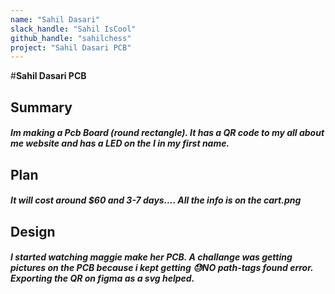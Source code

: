 ```yaml
---
name: "Sahil Dasari"
slack_handle: "Sahil IsCool"
github_handle: "sahilchess"
project: "Sahil Dasari PCB"
---
```


#**Sahil Dasari PCB**
## Summary
##### Im making a Pcb Board (round rectangle). It has a QR code to my all about me website and has a LED on the I in my first name.

## Plan
##### It will cost around $60 and 3-7 days.... All the info is on the **cart.png**

## Design
##### I started watching maggie make her PCB. A challange was getting pictures on the PCB because i kept getting **😓NO path-tags found** error. Exporting the QR on figma as a svg helped. 
